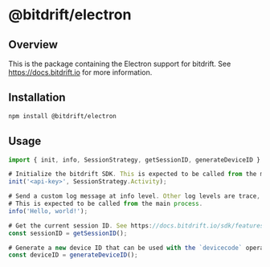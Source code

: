 # @bitdrift/electron

## Overview

This is the package containing the Electron support for bitdrift. See https://docs.bitdrift.io for more information.

## Installation

```bash
npm install @bitdrift/electron
```

## Usage

```javascript
import { init, info, SessionStrategy, getSessionID, generateDeviceID } from '@bitdrift/electron';

# Initialize the bitdrift SDK. This is expected to be called from the main process.
init('<api-key>', SessionStrategy.Activity);

# Send a custom log message at info level. Other log levels are trace, debug, warn, and error.
# This is expected to be called from the main process.
info('Hello, world!');

# Get the current session ID. See https://docs.bitdrift.io/sdk/features#session-management for more information about session management.
const sessionID = getSessionID();

# Generate a new device ID that can be used with the `devicecode` operator in bd tail. See https://docs.bitdrift.io/cli/quickstart.html#log-tailing for more information.
const deviceID = generateDeviceID();
```
